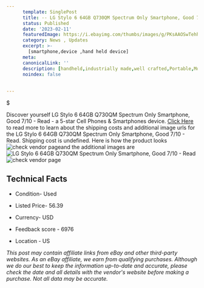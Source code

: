 ```yaml
---
      template: SinglePost
      title: -- LG Stylo 6 64GB Q730QM Spectrum Only Smartphone, Good 7/10 - Read
      status: Published
      date: '2023-02-11'
      featuredImage: https://i.ebayimg.com/thumbs/images/g/PKsAAOSwTehhnXF9/s-l225.jpg
      category: News , Updates
      excerpt: >-
        [smartphone,device ,hand held device]
      meta:
      canonicalLink: ''
      description: [handheld,industrially made,well crafted,Portable,Mobile,Compact,Convenient,Lightweight,Maneuverable,Man-portable,Miniature,Carriable,Hand-held,Light,Holdable,Transportable,Mobile device,Pocket-sized,On-the-go,Wireless,Cordless,Compact size,Convenient size, smartphone,device ,hand held device]
      noindex: false
      
        
---
```

$

Discover yourself LG Stylo 6 64GB Q730QM Spectrum Only Smartphone, Good 7/10 - Read - a 5-star Cell Phones & Smartphones device. [Click Here](https://www.ebay.com/itm/266124945193?hash=item3df6486729%3Ag%3APKsAAOSwTehhnXF9&mkevt=1&mkcid=1&mkrid=711-53200-19255-0&campid=%253CePNCampaignId%253E&customid=%253CreferenceId%253E&toolid=10049) to read more to learn about the shipping costs and additional image urls for the LG Stylo 6 64GB Q730QM Spectrum Only Smartphone, Good 7/10 - Read. Shipping cost is undefined. Here is how the product looks ![check vendor page](https://i.ebayimg.com/thumbs/images/g/PKsAAOSwTehhnXF9/s-l225.jpg)and the additional images are![LG Stylo 6 64GB Q730QM Spectrum Only Smartphone, Good 7/10 - Read](https://i.ebayimg.com/images/g/PKsAAOSwTehhnXF9/s-l1600.jpg)![check vendor page](https://origin-galleryplus.ebayimg.com/ws/web/266124945193_2_0_1/225x225.jpg,https://origin-galleryplus.ebayimg.com/ws/web/266124945193_3_0_1/225x225.jpg,https://origin-galleryplus.ebayimg.com/ws/web/266124945193_4_0_1/225x225.jpg)



 ## Technical Facts 



     
      

 - Condition- Used 


      

 - Listed Price- 56.39 


      

 - Currency- USD 


      

 - Feedback score - 6976 


      

 - Location - US 


      
      

 *_This post may contain affiliate links from eBay and other third-party websites. As an eBay affiliate, we earn from qualifying purchases. Although we do our best to keep the information up-to-date and accurate, please check the date and all details with the vendor's website before making a purchase. Not all data may be accurate._*






